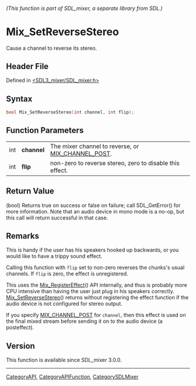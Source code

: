 ###### (This function is part of SDL_mixer, a separate library from SDL.)
# Mix_SetReverseStereo

Cause a channel to reverse its stereo.

## Header File

Defined in [<SDL3_mixer/SDL_mixer.h>](https://github.com/libsdl-org/SDL_mixer/blob/main/include/SDL3_mixer/SDL_mixer.h)

## Syntax

```c
bool Mix_SetReverseStereo(int channel, int flip);
```

## Function Parameters

|     |             |                                                                        |
| --- | ----------- | ---------------------------------------------------------------------- |
| int | **channel** | The mixer channel to reverse, or [MIX_CHANNEL_POST](MIX_CHANNEL_POST). |
| int | **flip**    | non-zero to reverse stereo, zero to disable this effect.               |

## Return Value

(bool) Returns true on success or false on failure; call SDL_GetError() for
more information. Note that an audio device in mono mode is a no-op, but
this call will return successful in that case.

## Remarks

This is handy if the user has his speakers hooked up backwards, or you
would like to have a trippy sound effect.

Calling this function with `flip` set to non-zero reverses the chunks's
usual channels. If `flip` is zero, the effect is unregistered.

This uses the [Mix_RegisterEffect](Mix_RegisterEffect)() API internally,
and thus is probably more CPU intensive than having the user just plug in
his speakers correctly. [Mix_SetReverseStereo](Mix_SetReverseStereo)()
returns without registering the effect function if the audio device is not
configured for stereo output.

If you specify [MIX_CHANNEL_POST](MIX_CHANNEL_POST) for `channel`, then
this effect is used on the final mixed stream before sending it on to the
audio device (a posteffect).

## Version

This function is available since SDL_mixer 3.0.0.

----
[CategoryAPI](CategoryAPI), [CategoryAPIFunction](CategoryAPIFunction), [CategorySDLMixer](CategorySDLMixer)

